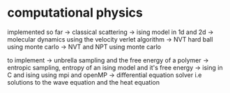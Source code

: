 computational physics
====

implemented so far
-> classical scattering
-> ising model in 1d and 2d
-> molecular dynamics using the velocity verlet algorithm
-> NVT hard ball using monte carlo
-> NVT and NPT using monte carlo

to implement
-> unbrella sampling and the free energy of a polymer
-> entropic sampling, entropy of an ising model and it's free energy
-> ising in C and ising using mpi and openMP
-> differential equation solver i.e solutions to the wave equation and the heat equation
